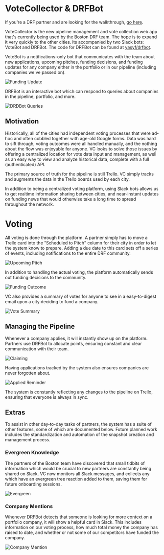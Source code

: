 # VoteCollector & DRFBot

If you're a DRF partner and are looking for the walkthrough, [go here](docs/WALKTHROUGH.md).

VoteCollector is the new pipeline management and vote collection web app that's currently being used by the Boston DRF team. The hope is to expand it very quickly to the other cities. Its accompanied by two Slack bots: VoteBot and DRFBot. The code for DRFBot can be found at [yasyf/drfbot](https://github.com/yasyf/drfbot).

VoteBot is a notifications-only bot that communicates with the team about new applications, upcoming pitches, funding decisions, and funding updates for any company either in the portfolio or in our pipeline (including companies we've passed on).

![Funding Update](https://www.dropbox.com/s/ayijacj3uu7qcgw/Screenshot%202016-09-10%2004.00.16.png?dl=1)

DRFBot is an interactive bot which can respond to queries about companies in the pipeline, portfolio, and more.

![DRDBot Queries](https://www.dropbox.com/s/kifco4rmopma45c/Screenshot%202016-09-15%2003.36.10.png?dl=1)

## Motivation

Historically, all of the cities had independent voting processes that were ad-hoc and often cobbled together with age-old Google forms. Data was hard to sift through, voting outcomes were all handled manually, and the nothing about the flow was enjoyable for anyone. VC looks to solve those issues by offering a centralized location for vote data input and management, as well as an easy way to view and analyze historical data, complete with a full (authenticated) API.

The primary source of truth for the pipeline is still Trello. VC simply tracks and augments the data in the Trello boards used by each city.

In addition to being a centralized voting platform, using Slack bots allows us to get realtime information sharing between cities, and near-instant updates on funding news that would otherwise take a long time to spread throughout the network.

# Voting

All voting is done through the platform. A partner simply has to move a Trello card into the "Scheduled to Pitch" column for their city in order to let the system know to prepare. Adding a due date to this card sets off a series of events, including notifications to the entire DRF community.

![Upcoming Pitch](https://www.dropbox.com/s/b1cc80v53ococgh/Screenshot%202016-09-15%2003.34.04.png?dl=1)

In addition to handling the actual voting, the platform automatically sends out funding decisions to the community.

![Funding Outcome](https://www.dropbox.com/s/q18rsmr6xzw1nrp/Screenshot%202016-09-10%2003.55.20.png?dl=1)

VC also provides a summary of votes for anyone to see in a easy-to-digest email upon a city deciding to fund a company.

![Vote Summary](https://www.dropbox.com/s/hxh23n6isghxq0g/Screenshot%202016-09-15%2003.45.55.png?dl=1)

## Managing the Pipeline

Whenever a company applies, it will instantly show up on the platform. Partners use DRFBot to allocate points, ensuring constant and clear communication with their team.

![Claiming](https://www.dropbox.com/s/bh8fsl12s4b5jrf/Screenshot%202016-09-10%2003.49.15.png?dl=1)

Having applications tracked by the system also ensures companies are never forgotten about.

![Applied Reminder](https://www.dropbox.com/s/l6cxreai17xn6bv/Screenshot%202016-09-10%2003.52.21.png?dl=1)

The system is constantly reflecting any changes to the pipeline on Trello, ensuring that everyone is always in sync.


## Extras

To assist in other day-to-day tasks of partners, the system has a suite of other features, some of which are documented below. Future planned work includes the standardization and automation of the snapshot creation and management process.

### Evergreen Knowledge

The partners of the Boston team have discovered that small tidbits of information which would be crucial to new partners are constantly being shared on Slack. VC now monitors all Slack messages, and collects any which have an evergreen tree reaction added to them, saving them for future onboarding sessions.

![Evergreen](https://www.dropbox.com/s/l2bkkvrfdixyr71/Screenshot%202016-09-10%2003.59.06.png?dl=1)

### Company Mentions

Whenever DRFBot detects that someone is looking for more context on a portfolio company, it will show a helpful card in Slack. This includes information on our voting process, how much total money the company has raised to date, and whether or not some of our competitors have funded the company.

![Company Mention](https://www.dropbox.com/s/y6ddemkigg7k3zz/Screenshot%202016-09-10%2004.01.37.png?dl=1)
